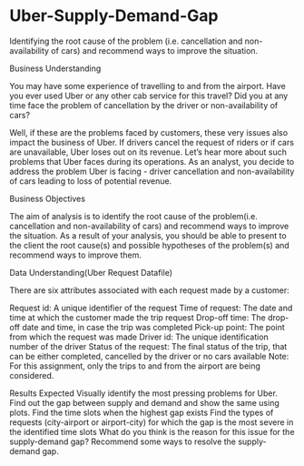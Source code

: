 # Uber-Supply-Demand-Gap
Identifying the root cause of the problem (i.e. cancellation and non-availability of cars) and recommend ways to improve the situation.
 

Business Understanding

You may have some experience of travelling to and from the airport. Have you ever used Uber or any other cab service for this travel? 
Did you at any time face the problem of cancellation by the driver or non-availability of cars?

Well, if these are the problems faced by customers, these very issues also impact the business of Uber. 
If drivers cancel the request of riders or if cars are unavailable, Uber loses out on its revenue. 
Let’s hear more about such problems that Uber faces during its operations.
As an analyst, you decide to address the problem Uber is facing - driver cancellation and non-availability of cars leading to loss of potential revenue. 

 

Business Objectives

The aim of analysis is to identify the root cause of the problem(i.e. cancellation and non-availability of cars) and recommend ways to improve the situation.
As a result of your analysis, you should be able to present to the client the root cause(s) and possible hypotheses of the problem(s) 
and recommend ways to improve them.  

 

Data Understanding(Uber Request Datafile)

There are six attributes associated with each request made by a customer:

Request id: A unique identifier of the request
Time of request: The date and time at which the customer made the trip request
Drop-off time: The drop-off date and time, in case the trip was completed 
Pick-up point: The point from which the request was made
Driver id: The unique identification number of the driver
Status of the request: The final status of the trip, that can be either completed, cancelled by the driver or no cars available
Note: For this assignment, only the trips to and from the airport are being considered.
 

Results Expected
Visually identify the most pressing problems for Uber. 
Find out the gap between supply and demand and show the same using plots.
Find the time slots when the highest gap exists
Find the types of requests (city-airport or airport-city) for which the gap is the most severe in the identified time slots
What do you think is the reason for this issue for the supply-demand gap?
Recommend some ways to resolve the supply-demand gap.


